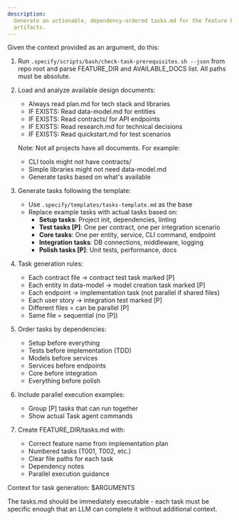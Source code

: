 ```yaml
---
description:
  Generate an actionable, dependency-ordered tasks.md for the feature based on available design
  artifacts.
---
```


Given the context provided as an argument, do this:

1. Run `.specify/scripts/bash/check-task-prerequisites.sh --json` from repo root and parse
   FEATURE_DIR and AVAILABLE_DOCS list. All paths must be absolute.
2. Load and analyze available design documents:

   - Always read plan.md for tech stack and libraries
   - IF EXISTS: Read data-model.md for entities
   - IF EXISTS: Read contracts/ for API endpoints
   - IF EXISTS: Read research.md for technical decisions
   - IF EXISTS: Read quickstart.md for test scenarios

   Note: Not all projects have all documents. For example:

   - CLI tools might not have contracts/
   - Simple libraries might not need data-model.md
   - Generate tasks based on what's available

3. Generate tasks following the template:

   - Use `.specify/templates/tasks-template.md` as the base
   - Replace example tasks with actual tasks based on:
     - **Setup tasks**: Project init, dependencies, linting
     - **Test tasks [P]**: One per contract, one per integration scenario
     - **Core tasks**: One per entity, service, CLI command, endpoint
     - **Integration tasks**: DB connections, middleware, logging
     - **Polish tasks [P]**: Unit tests, performance, docs

4. Task generation rules:

   - Each contract file → contract test task marked [P]
   - Each entity in data-model → model creation task marked [P]
   - Each endpoint → implementation task (not parallel if shared files)
   - Each user story → integration test marked [P]
   - Different files = can be parallel [P]
   - Same file = sequential (no [P])

5. Order tasks by dependencies:

   - Setup before everything
   - Tests before implementation (TDD)
   - Models before services
   - Services before endpoints
   - Core before integration
   - Everything before polish

6. Include parallel execution examples:

   - Group [P] tasks that can run together
   - Show actual Task agent commands

7. Create FEATURE_DIR/tasks.md with:
   - Correct feature name from implementation plan
   - Numbered tasks (T001, T002, etc.)
   - Clear file paths for each task
   - Dependency notes
   - Parallel execution guidance

Context for task generation: $ARGUMENTS

The tasks.md should be immediately executable - each task must be specific enough that an LLM can
complete it without additional context.
